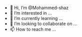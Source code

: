 - 👋 Hi, I’m @Mohammed-shaz
- 👀 I’m interested in ...
- 🌱 I’m currently learning ...
- 💞️ I’m looking to collaborate on ...
- 📫 How to reach me ...

<!---
Mohammed-shaz/Mohammed-shaz is a ✨ special ✨ repository because its `README.md` (this file) appears on your GitHub profile.
You can click the Preview link to take a look at your changes.
--->
